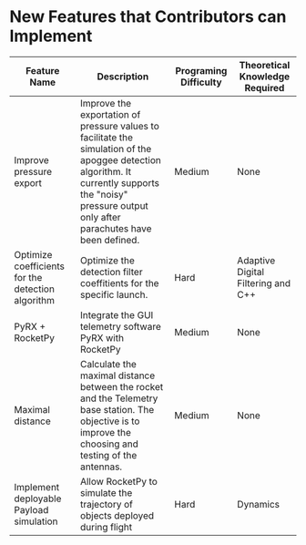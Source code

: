 # New Features that Contributors can Implement

| Feature Name                              | Description                                                                                                                                                                                                                                                                                                                | Programing Difficulty | Theoretical Knowledge Required   |
| ----------------------------------------- | -------------------------------------------------------------------------------------------------------------------------------------------------------------------------------------------------------------------------------------------------------------------------------------------------------------------------- | --------------------- | -------------------------------- |
| Improve pressure export | Improve the exportation of pressure values to facilitate the simulation of the apoggee detection algorithm. It currently supports the "noisy" pressure output only after parachutes have been defined. | Medium | None |
| Optimize coefficients for the detection algorithm | Optimize the detection filter coeffitients for the specific launch. | Hard | Adaptive Digital Filtering and C++ |
| PyRX + RocketPy | Integrate the GUI telemetry software PyRX with RocketPy | Medium | None |
| Maximal distance | Calculate the maximal distance between the rocket and the Telemetry base station. The objective is to improve the choosing and testing of the antennas. | Medium | None |
| Implement deployable Payload simulation | Allow RocketPy to simulate the trajectory of objects deployed during flight | Hard | Dynamics |